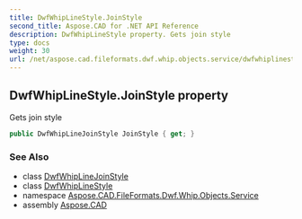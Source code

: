 ```yaml
---
title: DwfWhipLineStyle.JoinStyle
second_title: Aspose.CAD for .NET API Reference
description: DwfWhipLineStyle property. Gets join style
type: docs
weight: 30
url: /net/aspose.cad.fileformats.dwf.whip.objects.service/dwfwhiplinestyle/joinstyle/
---
```

## DwfWhipLineStyle.JoinStyle property

Gets join style

```csharp
public DwfWhipLineJoinStyle JoinStyle { get; }
```

### See Also

* class [DwfWhipLineJoinStyle](../../dwfwhiplinejoinstyle/)
* class [DwfWhipLineStyle](../)
* namespace [Aspose.CAD.FileFormats.Dwf.Whip.Objects.Service](../../dwfwhiplinestyle/)
* assembly [Aspose.CAD](../../../)


